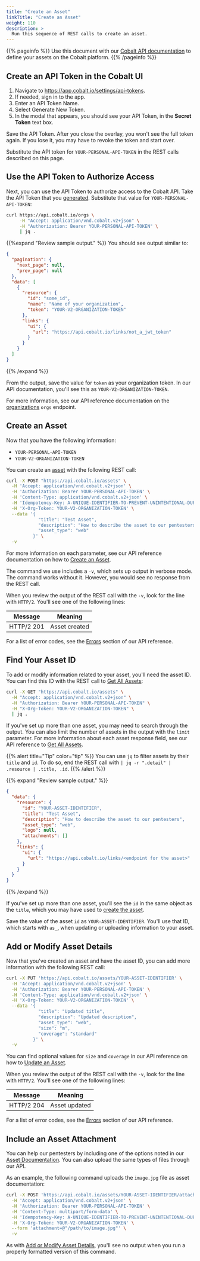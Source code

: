```yaml
---
title: "Create an Asset"
linkTitle: "Create an Asset"
weight: 110
description: >
  Run this sequence of REST calls to create an asset.
---
```


{{% pageinfo %}}
Use this document with our [Cobalt API documentation](https://docs.cobalt.io) to
define your assets on the Cobalt platform.
{{% /pageinfo %}}

<!-- Future task: set up variables for `YOUR-PERSONAL-API-TOKEN` and
`YOUR-V2-ORGANIZATION-TOKEN`. May support automated populating of REST calls. -->

## Create an API Token in the Cobalt UI

1. Navigate to https://app.cobalt.io/settings/api-tokens.
1. If needed, sign in to the app.
1. Enter an API Token Name.
1. Select Generate New Token.
1. In the modal that appears, you should see your API Token, in the **Secret
   Token** text box.

Save the API Token. After you close the overlay, you won't see the full token again.
If you lose it, you may have to revoke the token and start over.

Substitute the API token for `YOUR-PERSONAL-API-TOKEN` in the REST calls
described on this page.

## Use the API Token to Authorize Access 

Next, you can use the API Token to authorize access to the Cobalt API. Take
the API Token that you [generated](#create-an-api-token-in-the-cobalt-ui). Substitute that value for `YOUR-PERSONAL-API-TOKEN`:

```bash
curl https://api.cobalt.io/orgs \
     -H "Accept: application/vnd.cobalt.v2+json" \
     -H "Authorization: Bearer YOUR-PERSONAL-API-TOKEN" \
     | jq .
```

{{%expand "Review sample output." %}}
You should see output similar to:

```json
{
  "pagination": {
    "next_page": null,
    "prev_page": null
  },
  "data": [
    {
      "resource": {
        "id": "some_id",
        "name": "Name of your organization",
        "token": "YOUR-V2-ORGANIZATION-TOKEN"
      },
      "links": {
        "ui": {
          "url": "https://api.cobalt.io/links/not_a_jwt_token"
        }
      }
    }
  ]
}
```
{{% /expand %}}
</br>
  
From the output, save the value for `token` as your organization token.
In our API documentation, you'll see this as `YOUR-V2-ORGANIZATION-TOKEN`.

For more information, see our API reference documentation on the
[organizations](https://docs.cobalt.io/v2/#organizations) `orgs` endpoint.

## Create an Asset

Now that you have the following information:

- `YOUR-PERSONAL-API-TOKEN`
- `YOUR-V2-ORGANIZATION-TOKEN` 

You can create an [asset](../../getting-started/glossary/#asset) with the following REST call:

```bash
curl -X POST "https://api.cobalt.io/assets" \
  -H 'Accept: application/vnd.cobalt.v2+json' \
  -H 'Authorization: Bearer YOUR-PERSONAL-API-TOKEN' \
  -H 'Content-Type: application/vnd.cobalt.v2+json' \
  -H 'Idempotency-Key: A-UNIQUE-IDENTIFIER-TO-PREVENT-UNINTENTIONAL-DUPLICATION' \
  -H 'X-Org-Token: YOUR-V2-ORGANIZATION-TOKEN' \
  --data '{
            "title": "Test Asset",
            "description": "How to describe the asset to our pentesters",
            "asset_type": "web"
          }' \
  -v
```

For more information on each parameter, see our API reference documentation on
how to [Create an Asset](https://docs.cobalt.io/v2/#create-an-asset).

The command we use includes a `-v`, which sets up output in verbose mode. The
command works without it. However, you would see no response from the REST call.

When you review the output of the REST call with the `-v`, look for the line
with `HTTP/2`. You'll see one of the following lines:
<!-- The output is associated with a `201` message, which doesn't include
results, which is why I recommend a `-v` -->

| Message    | Meaning          |
|------------|------------------|
| HTTP/2 201 | Asset created    |

For a list of error codes, see the [Errors](https://docs.cobalt.io/v2/#errors)
section of our API reference.

<!-- Maybe this table really belongs in our API reference, next to
https://docs.cobalt.io/v2/#errors?  -->

## Find Your Asset ID

To add or modify information related to your asset, you'll need the asset ID.
You can find this ID with the REST call to [Get All Assets](https://docs.cobalt.io/v2/#get-all-assets):

```bash
curl -X GET "https://api.cobalt.io/assets" \
  -H "Accept: application/vnd.cobalt.v2+json" \
  -H "Authorization: Bearer YOUR-PERSONAL-API-TOKEN" \
  -H "X-Org-Token: YOUR-V2-ORGANIZATION-TOKEN" \
  | jq .
```

If you've set up more than one asset, you may need to search through the output.
You can also limit the number of assets in the output with the `limit`
parameter. For more information about each asset response field, see our API
reference to [Get All Assets](https://docs.cobalt.io/v2/#get-all-assets).

{{% alert title="Tip" color="tip" %}}
You can use `jq` to filter assets by their `title` and `id`. To do so, end the
REST call with `| jq -r ".detail" | .resource | .title, .id`.
{{% /alert %}}

{{% expand "Review sample output." %}}
```json
{
  "data": {
    "resource": {
      "id": "YOUR-ASSET-IDENTIFIER",
      "title": "Test Asset",
      "description": "How to describe the asset to our pentesters",
      "asset_type": "web",
      "logo": null,
      "attachments": []
    },
    "links": {
      "ui": {
        "url": "https://api.cobalt.io/links/<endpoint for the asset>"
      }
    }
  }
}
```
{{% /expand %}}
</br>

If you've set up more than one asset, you'll see the `id` in the same
object as the `title`, which you may have used to [create the asset](#create-an-asset).

Save the value of the asset `id` as `YOUR-ASSET-IDENTIFIER`. You'll use that ID,
which starts with `as_`, when updating or uploading information to your asset.

## Add or Modify Asset Details

Now that you've created an asset and have the asset ID, you can add more
information with the following REST call:


```bash
curl -X PUT 'https://api.cobalt.io/assets/YOUR-ASSET-IDENTIFIER' \
  -H 'Accept: application/vnd.cobalt.v2+json' \
  -H 'Authorization: Bearer YOUR-PERSONAL-API-TOKEN' \
  -H 'Content-Type: application/vnd.cobalt.v2+json' \
  -H 'X-Org-Token: YOUR-V2-ORGANIZATION-TOKEN' \
  --data '{
            "title": "Updated title",
            "description": "Updated description",
            "asset_type": "web",
            "size": "m",
            "coverage": "standard"
          }' \
  -v
```

You can find optional values for `size` and `coverage` in our API reference on
how to [Update an Asset](https://docs.cobalt.io/v2/#update-an-asset).

When you review the output of the REST call with the `-v`, look for the line
with `HTTP/2`. You'll see one of the following lines:
<!-- The output is associated with a `201` message, which doesn't include
results, which is why I recommend a `-v` -->

| Message    | Meaning          |
|------------|------------------|
| HTTP/2 204 | Asset updated    |

For a list of error codes, see the [Errors](https://docs.cobalt.io/v2/#errors)
section of our API reference.

## Include an Asset Attachment

You can help our pentesters by including one of the options noted in our
[Asset Documentation](../../getting-started/assets/asset-description/#asset-documentation).
You can also upload the same types of files through our API. 

As an example, the following command uploads the `image.jpg` file as asset
documentation:

```bash
curl -X POST 'https://api.cobalt.io/assets/YOUR-ASSET-IDENTIFIER/attachments' \
  -H 'Accept: application/vnd.cobalt.v2+json' \
  -H 'Authorization: Bearer YOUR-PERSONAL-API-TOKEN' \
  -H 'Content-Type: multipart/form-data' \
  -H 'Idempotency-Key: A-UNIQUE-IDENTIFIER-TO-PREVENT-UNINTENTIONAL-DUPLICATION' \
  -H 'X-Org-Token: YOUR-V2-ORGANIZATION-TOKEN' \
  --form 'attachment=@"/path/to/image.jpg"' \
  -v
```

As with [Add or Modify Asset Details](#add-or-modify-asset-details), you'll see
no output when you run a properly formatted version of this command.
